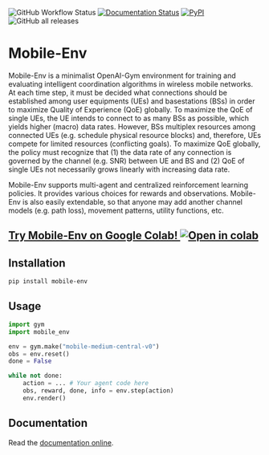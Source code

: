 ![GitHub Workflow Status](https://img.shields.io/github/workflow/status/stefanbschneider/mobile-env/Python%20package)
[![Documentation Status](https://readthedocs.org/projects/mobile-env/badge/?version=latest)](https://mobile-env.readthedocs.io/en/latest/?badge=latest)
[![PyPI](https://img.shields.io/pypi/v/mobile-env)](https://pypi.org/project/mobile-env/)
![GitHub all releases](https://img.shields.io/github/downloads/stefanbschneider/mobile-env/total)

# Mobile-Env
Mobile-Env is a minimalist OpenAI-Gym environment for training and evaluating intelligent coordination algorithms in wireless mobile networks. At each time step, it must be decided what connections should be established among user equipments (UEs) and basestations (BSs) in order to maximize Quality of Experience (QoE) globally. To maximize the QoE of single UEs, the UE intends to connect to as many BSs as possible, which yields higher (macro) data rates. However, BSs multiplex resources among connected UEs (e.g. schedule physical resource blocks) and, therefore, UEs compete for limited resources (conflicting goals). To maximize QoE globally, the policy must recognize that (1) the data rate of any connection is governed by the channel (e.g. SNR) between UE and BS and (2) QoE of single UEs not necessarily grows linearly with increasing data rate.

Mobile-Env supports multi-agent and centralized reinforcement learning policies. It provides various choices for rewards and observations. Mobile-Env is also easily extendable, so that anyone may add another channel models (e.g. path loss), movement patterns, utility functions, etc.

## [Try Mobile-Env on Google Colab!   ![Open in colab](https://colab.research.google.com/assets/colab-badge.svg)](https://colab.research.google.com/github/stefanbschneider/mobile-env/blob/master/examples/tutorial.ipynb)

<!-- TODO: GIF -->

## Installation
`pip install mobile-env`

## Usage

```python
import gym
import mobile_env

env = gym.make("mobile-medium-central-v0")
obs = env.reset()
done = False

while not done:
    action = ... # Your agent code here
    obs, reward, done, info = env.step(action)
    env.render()
```

## Documentation

Read the [documentation online](https://mobile-env.readthedocs.io/en/latest/index.html).
